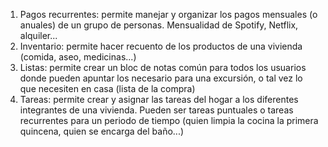 
1) Pagos recurrentes: permite manejar y organizar los pagos mensuales (o anuales) de un grupo de personas. Mensualidad de Spotify, Netflix, alquiler...
2) Inventario: permite hacer recuento de los productos de una vivienda (comida, aseo, medicinas...)
3) Listas: permite crear un bloc de notas común para todos los usuarios donde pueden apuntar los necesario para una excursión, o tal vez lo que necesiten en casa (lista de la compra)
4) Tareas: permite crear y asignar las tareas del hogar a los diferentes integrantes de una vivienda. Pueden ser tareas puntuales o tareas recurrentes para un periodo de tiempo (quien limpia la cocina la primera quincena, quien se encarga del baño...) 